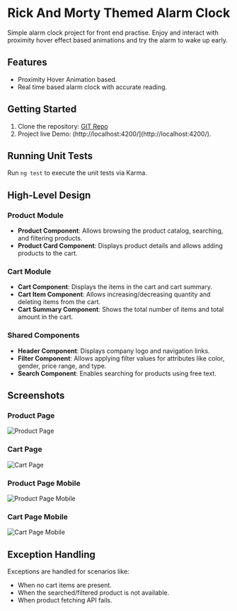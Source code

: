 # Rick And Morty Themed Alarm Clock

Simple alarm clock project for front end practise. Enjoy and interact with proximity hover effect based animations and try the alarm to wake up early.

## Features

- Proximity Hover Animation based.
- Real time based alarm clock with accurate reading.

## Getting Started

1. Clone the repository: [GIT Repo](https://github.com/kyrios12/Alarm_Clock.github.io)
2. Project live Demo: (http://localhost:4200/](http://localhost:4200/).

## Running Unit Tests

Run `ng test` to execute the unit tests via Karma.

## High-Level Design

### Product Module

- **Product Component**: Allows browsing the product catalog, searching, and filtering products.
- **Product Card Component**: Displays product details and allows adding products to the cart.

### Cart Module

- **Cart Component**: Displays the items in the cart and cart summary.
- **Cart Item Component**: Allows increasing/decreasing quantity and deleting items from the cart.
- **Cart Summary Component**: Shows the total number of items and total amount in the cart.

### Shared Components

- **Header Component**: Displays company logo and navigation links.
- **Filter Component**: Allows applying filter values for attributes like color, gender, price range, and type.
- **Search Component**: Enables searching for products using free text.

## Screenshots

### Product Page

![Product Page](screenshots/product-page.png)

### Cart Page

![Cart Page](screenshots/cart-page.png)

### Product Page Mobile

![Product Page Mobile](screenshots/product-page-mobile.png)

### Cart Page Mobile

![Cart Page Mobile](screenshots/cart-page-mobile.png)

## Exception Handling

Exceptions are handled for scenarios like:
- When no cart items are present.
- When the searched/filtered product is not available.
- When product fetching API fails.
